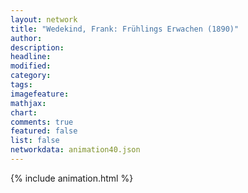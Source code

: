 ```yaml
---
layout: network
title: "Wedekind, Frank: Frühlings Erwachen (1890)"
author:
description:
headline:
modified:
category:
tags:
imagefeature: 
mathjax: 
chart: 
comments: true
featured: false
list: false
networkdata: animation40.json
---
```

{% include animation.html %}
